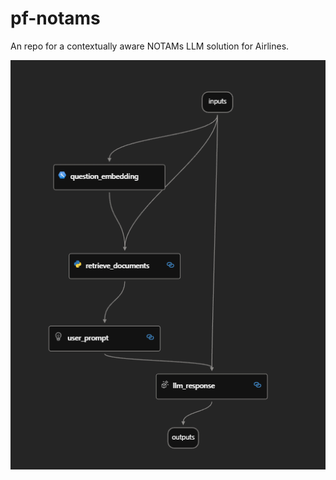 # pf-notams
An repo for a contextually aware NOTAMs LLM solution for Airlines.

![Alt text](./assets/flow.png)